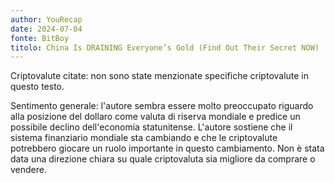 ```yaml
---
author: YouRecap
date: 2024-07-04
fonte: BitBoy
titolo: China Is DRAINING Everyone’s Gold (Find Out Their Secret NOW)
---
```


Criptovalute citate: non sono state menzionate specifiche criptovalute in questo testo.

Sentimento generale: l'autore sembra essere molto preoccupato riguardo alla posizione del dollaro come valuta di riserva mondiale e predice un possibile declino dell'economia statunitense. L'autore sostiene che il sistema finanziario mondiale sta cambiando e che le criptovalute potrebbero giocare un ruolo importante in questo cambiamento. Non è stata data una direzione chiara su quale criptovaluta sia migliore da comprare o vendere.
